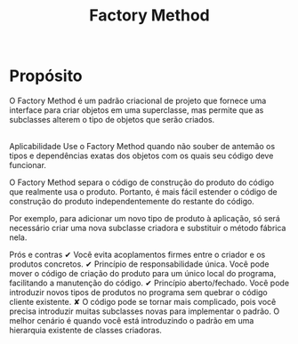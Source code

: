 <h1 align="center">
  Factory Method
</h1>

<br>

 # Propósito
O Factory Method é um padrão criacional de projeto que fornece uma interface para criar objetos em uma superclasse, mas permite que as subclasses alterem o tipo de objetos que serão criados.

<br> 
Aplicabilidade
 Use o Factory Method quando não souber de antemão os tipos e dependências exatas dos objetos com os quais seu código deve funcionar.

 O Factory Method separa o código de construção do produto do código que realmente usa o produto. Portanto, é mais fácil estender o código de construção do produto independentemente do restante do código.

Por exemplo, para adicionar um novo tipo de produto à aplicação, só será necessário criar uma nova subclasse criadora e substituir o método fábrica nela.

 Prós e contras
 ✔ Você evita acoplamentos firmes entre o criador e os produtos concretos.
 ✔ Princípio de responsabilidade única. Você pode mover o código de criação do produto para um único local do programa, facilitando a manutenção do código.
 ✔ Princípio aberto/fechado. Você pode introduzir novos tipos de produtos no programa sem quebrar o código cliente existente.
 ✘ O código pode se tornar mais complicado, pois você precisa introduzir muitas subclasses novas para implementar o padrão. O melhor cenário é quando você está introduzindo o padrão em uma hierarquia existente de classes criadoras.
 